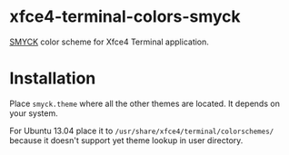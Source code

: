 # xfce4-terminal-colors-smyck

[SMYCK](http://www.milla.smyck.org/) color scheme for Xfce4 Terminal application.

# Installation

Place `smyck.theme` where all the other themes are located. It depends on your system.

For Ubuntu 13.04 place it to `/usr/share/xfce4/terminal/colorschemes/` because it doesn't support yet theme lookup in user directory.

